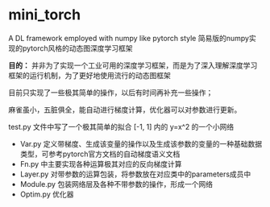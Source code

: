 # mini_torch
A DL framework employed  with numpy like pytorch style
简易版的numpy实现的pytorch风格的动态图深度学习框架

**目的：** 并非为了实现一个工业可用的深度学习框架，而是为了深入理解深度学习框架的运行机制，为了更好地使用流行的动态图框架

目前只实现了一些极其简单的操作，以后有时间再补充一些操作；

麻雀虽小，五脏俱全，能自动进行梯度计算，优化器可以对参数进行更新。

test.py 文件中写了一个极其简单的拟合 [-1, 1] 内的 y=x^2 的一个小网络

* Var.py 定义带梯度、生成该变量的操作以及生成该参数的变量的一种基础数据类型，可参考pytorch官方文档的自动梯度语义文档
* Fn.py 中主要实现各种运算极其对应的反向梯度计算
* Layer.py 对带参数的运算包装，将参数放在对应类中的parameters成员中
* Module.py 包装网络层及各种不带参数的操作，形成一个网络
* Optim.py 优化器
